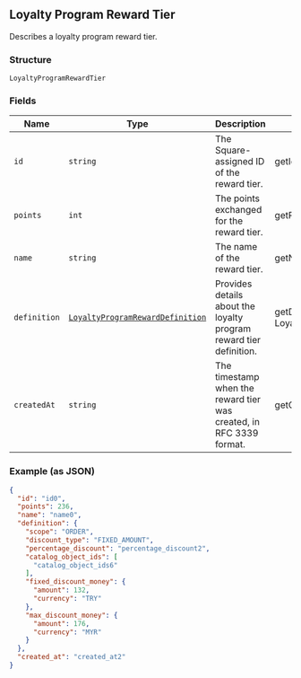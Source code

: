 ## Loyalty Program Reward Tier

Describes a loyalty program reward tier.

### Structure

`LoyaltyProgramRewardTier`

### Fields

| Name | Type | Description | Getter | Setter |
|  --- | --- | --- | --- | --- |
| `id` | `string` | The Square-assigned ID of the reward tier. | getId(): string | setId(string id): void |
| `points` | `int` | The points exchanged for the reward tier. | getPoints(): int | setPoints(int points): void |
| `name` | `string` | The name of the reward tier. | getName(): string | setName(string name): void |
| `definition` | [`LoyaltyProgramRewardDefinition`](/doc/models/loyalty-program-reward-definition.md) | Provides details about the loyalty program reward tier definition. | getDefinition(): LoyaltyProgramRewardDefinition | setDefinition(LoyaltyProgramRewardDefinition definition): void |
| `createdAt` | `string` | The timestamp when the reward tier was created, in RFC 3339 format. | getCreatedAt(): string | setCreatedAt(string createdAt): void |

### Example (as JSON)

```json
{
  "id": "id0",
  "points": 236,
  "name": "name0",
  "definition": {
    "scope": "ORDER",
    "discount_type": "FIXED_AMOUNT",
    "percentage_discount": "percentage_discount2",
    "catalog_object_ids": [
      "catalog_object_ids6"
    ],
    "fixed_discount_money": {
      "amount": 132,
      "currency": "TRY"
    },
    "max_discount_money": {
      "amount": 176,
      "currency": "MYR"
    }
  },
  "created_at": "created_at2"
}
```

